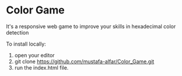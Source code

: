 # Color Game 
It's a responsive web  game to improve your skills in hexadecimal color detection                                   

To install locally: 
1. open your editor
2. git clone https://github.com/mustafa-alfar/Color_Game.git
3. run the index.html file.

